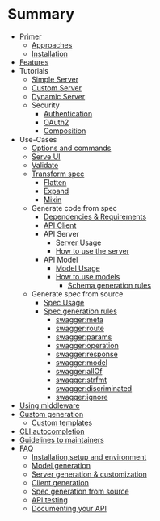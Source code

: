 # Summary

- [Primer](README.md)
  - [Approaches](about.md)
  - [Installation](install.md)
- [Features](features.md)
- Tutorials
  - [Simple Server](tutorial/todo-list.md)
  - [Custom Server](tutorial/custom-server.md)
  - [Dynamic Server](tutorial/dynamic.md)
  - Security
    - [Authentication](tutorial/authentication/README.md)
    - [OAuth2](tutorial/oauth2/README.md)
    - [Composition](tutorial/composed-auth/README.md)
- Use-Cases
  - [Options and commands](usage/swagger.md)
  - [Serve UI](usage/serve_ui.md)
  - [Validate](usage/validate.md)
  - [Transform spec](use/transform.md)
    - [Flatten](usage/flatten.md)
    - [Expand](usage/expand.md)
    - [Mixin](usage/mixin.md)
  - Generate code from spec
    - [Dependencies & Requirements](generate/requirements.md)
    - [API Client](generate/client.md)
    - API Server
      - [Server Usage](generate/server.md)
      - [How to use the server](use/server.md)
    - API Model
      - [Model Usage](generate/model.md)
      - [How to use models](use/model.md)
        - [Schema generation rules](use/models/schemas.md)
  - Generate spec from source
      - [Spec Usage](generate/spec.md)
      - [Spec generation rules](use/spec.md)
        - [swagger:meta](use/spec/meta.md)
        - [swagger:route](use/spec/route.md)
        - [swagger:params](use/spec/params.md)
        - [swagger:operation](use/spec/operation.md)
        - [swagger:response](use/spec/response.md)
        - [swagger:model](use/spec/model.md)
        - [swagger:allOf](use/spec/allOf.md)
        - [swagger:strfmt](use/spec/strfmt.md)
        - [swagger:discriminated](use/spec/discriminated.md)
        - [swagger:ignore](use/spec/ignore.md)
- [Using middleware](use/middleware.md)
- [Custom generation](use/template_layout.md)
  - [Custom templates](generate/templates.md)
- [CLI autocompletion](cli_helpers.md)
- [Guidelines to maintainers](guidelines/README.md)
- [FAQ](faq/README.md)
  - [Installation,setup and environment](faq/faq_setup.md)
  - [Model generation](faq/faq_model.md)
  - [Server generation & customization](faq/faq_server.md)
  - [Client generation](faq/faq_client.md)
  - [Spec generation from source](faq/faq_spec.md)
  - [API testing](faq/faq_testing.md)
  - [Documenting your API](faq/faq_documenting.md)
